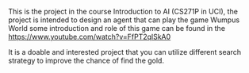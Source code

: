 This is the project in the course Introduction to AI (CS271P in UCI), the project is intended to design an agent that can play the game Wumpus World
some introduction and role of this game can be found in the https://www.youtube.com/watch?v=FfPT2qlSkA0

It is a doable and interested project that you can utilize different search strategy to improve the chance of find the gold.

